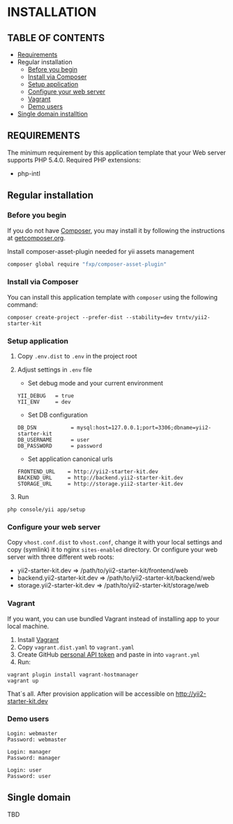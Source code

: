 # INSTALLATION

## TABLE OF CONTENTS
- [Requirements](#requirements)
- Regular installation
    - [Before you begin](#before-you-begin)
    - [Install via Composer](#install-via-composer)
    - [Setup application](#setup-application)
    - [Configure your web server](#configure-your-web-server)
    - [Vagrant](#vagrant)
    - [Demo users](#demo-user)
- [Single domain installtion](#single-domain-installation)

## REQUIREMENTS
The minimum requirement by this application template that your Web server supports PHP 5.4.0.
Required PHP extensions:
- php-intl

## Regular installation
### Before you begin
If you do not have [Composer](http://getcomposer.org/), you may install it by following the instructions
at [getcomposer.org](http://getcomposer.org/doc/00-intro.md#installation-nix).

Install composer-asset-plugin needed for yii assets management
```bash
composer global require "fxp/composer-asset-plugin"
```

### Install via Composer

You can install this application template with `composer` using the following command:

```
composer create-project --prefer-dist --stability=dev trntv/yii2-starter-kit
```

### Setup application
1. Copy `.env.dist` to `.env` in the project root
2. Adjust settings in `.env` file
	- Set debug mode and your current environment
	```
	YII_DEBUG   = true
	YII_ENV     = dev
	```
	- Set DB configuration
	```
	DB_DSN           = mysql:host=127.0.0.1;port=3306;dbname=yii2-starter-kit
	DB_USERNAME      = user
	DB_PASSWORD      = password
	```

	- Set application canonical urls
	```
	FRONTEND_URL    = http://yii2-starter-kit.dev
	BACKEND_URL     = http://backend.yii2-starter-kit.dev
	STORAGE_URL     = http://storage.yii2-starter-kit.dev
	```

3. Run
```
php console/yii app/setup
```

### Configure your web server
Copy `vhost.conf.dist` to `vhost.conf`, change it with your local settings and copy (symlink) it to nginx ``sites-enabled`` directory.
Or configure your web server with three different web roots:
- yii2-starter-kit.dev => /path/to/yii2-starter-kit/frontend/web
- backend.yii2-starter-kit.dev => /path/to/yii2-starter-kit/backend/web
- storage.yii2-starter-kit.dev => /path/to/yii2-starter-kit/storage/web


### Vagrant
If you want, you can use bundled Vagrant instead of installing app to your local machine.

1. Install [Vagrant](https://www.vagrantup.com/)
2. Copy `vagrant.dist.yaml` to `vagrant.yaml`
3. Create GitHub [personal API token](https://github.com/blog/1509-personal-api-tokens) and paste in into `vagrant.yml`
4. Run:
```
vagrant plugin install vagrant-hostmanager
vagrant up
```
That`s all. After provision application will be accessible on http://yii2-starter-kit.dev

### Demo users
```
Login: webmaster
Password: webmaster

Login: manager
Password: manager

Login: user
Password: user
```

## Single domain
TBD